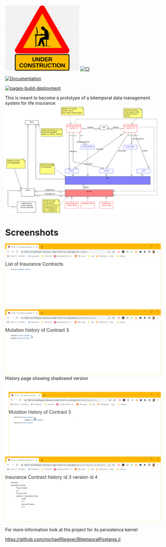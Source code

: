 ![beware - work in progress](docs/src/assets/wip.png)
[![CI](https://github.com/michaelfliegner/BitempWebApp/actions/workflows/CI.yml/badge.svg)](https://github.com/michaelfliegner/BitempWebApp/actions/workflows/CI.yml)

[![Documentation](https://github.com/michaelfliegner/BitempWebApp/actions/workflows/Documentation.yml/badge.svg)](https://github.com/michaelfliegner/BitempWebApp/actions/workflows/Documentation.yml)

[![pages-build-deployment](https://github.com/michaelfliegner/BitempWebApp/actions/workflows/pages/pages-build-deployment/badge.svg)](https://github.com/michaelfliegner/BitempWebApp/actions/workflows/pages/pages-build-deployment)

This is meant to become a prototype of a bitemporal data management system for life insurance
![Contract model](docs/src/assets/BitemporalModel.uxf.png)

# Screenshots
![Contract model](docs/src/assets/ContractsPage.PNG)
![Contract model](docs/src/assets/HistoryPage.PNG)
History page showing shadowed version
![Contract model](docs/src/assets/HistoryPageUnfolded.PNG)
![Contract model](docs/src/assets/CsectionPage.PNG)

For more information look at the project for its persistence kernel

https://github.com/michaelfliegner/BitemporalPostgres.jl
